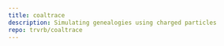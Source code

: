 ```yaml
---
title: coaltrace
description: Simulating genealogies using charged particles
repo: trvrb/coaltrace
---
```

